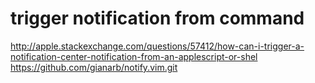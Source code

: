 # trigger notification from command

http://apple.stackexchange.com/questions/57412/how-can-i-trigger-a-notification-center-notification-from-an-applescript-or-shel
https://github.com/gianarb/notify.vim.git
